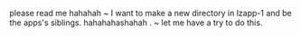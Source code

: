 please read me hahahah 
~
I want to make a new directory in lzapp-1 and be the apps's siblings. hahahahashahah .
~
let me have a try to do this.


